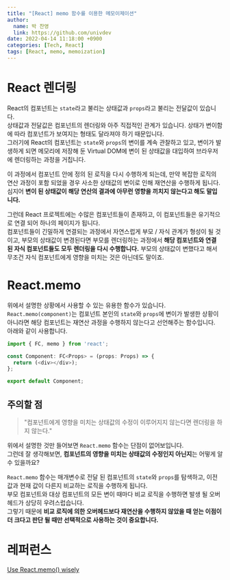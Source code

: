 ```yaml
---
title: "[React] memo 함수를 이용한 메모이제이션"
author:
  name: 박 찬영
  link: https://github.com/univdev
date: 2022-04-14 11:18:00 +0900
categories: [Tech, React]
tags: [React, memo, memoization]
---
```

# React 렌더링
React의 컴포넌트는 ```state```라고 불리는 상태값과 ```props```라고 불리는 전달값이 있습니다.  
상태값과 전달값은 컴포넌트의 렌더링와 아주 직접적인 관계가 있습니다. 상태가 변이함에 따라 컴포넌트가 보여지는 형태도 달라져야 하기 때문입니다.  
그러기에 React의 컴포넌트는 ```state```와 ```props```의 변이를 계속 관찰하고 있고, 변이가 발생하게 되면 메모리에 저장해 둔 Virtual DOM에 변이 된 상태값을 대입하여 브라우저에 렌더링하는 과정을 거칩니다.

이 과정에서 컴포넌트 안에 정의 된 로직을 다시 수행하게 되는데, 만약 복잡한 로직의 연산 과정이 포함 되었을 경우 사소한 상태값의 변이로 인해 재연산을 수행하게 됩니다.  
심지어 **변이 된 상태값이 해당 연산의 결과에 아무런 영향을 끼치지 않는다고 해도 말입니다.**

그런데 React 프로젝트에는 수많은 컴포넌트들이 존재하고, 이 컴포넌트들은 유기적으로 연결 되어 하나의 페이지가 됩니다.  
컴포넌트들이 긴밀하게 연결되는 과정에서 자연스럽게 부모 / 자식 관계가 형성이 될 것이고, 부모의 상태값이 변경된다면 부모를 렌더링하는 과정에서 **해당 컴포넌트와 연결 된 자식 컴포넌트들도 모두 렌더링을 다시 수행합니다.** 부모의 상태값이 변했다고 해서 무조건 자식 컴포넌트에게 영향을 미치는 것은 아닌데도 말이죠.
# React.memo
위에서 설명한 상황에서 사용할 수 있는 유용한 함수가 있습니다.  
```React.memo(component)```는 컴포넌트 본인의 ```state```와 ```props```에 변이가 발생한 상황이 아니라면 해당 컴포넌트는 재연산 과정을 수행하지 않는다고 선언해주는 함수입니다.  
아래와 같이 사용합니다.
```typescript
import { FC, memo } from 'react';

const Component: FC<Props> = (props: Props) => {
  return (<div></div>);
};

export default Component;
```
## 주의할 점
> "컴포넌트에게 영향을 미치는 상태값의 수정이 이루어지지 않는다면 렌더링을 하지 않는다."

위에서 설명한 것만 들어보면 ```React.memo``` 함수는 단점이 없어보입니다.  
그런데 잘 생각해보면, **컴포넌트의 영향을 미치는 상태값의 수정인지 아닌지**는 어떻게 알 수 있을까요?

```React.memo``` 함수는 매개변수로 전달 된 컴포넌트의 ```state```와 ```props```를 탐색하고, 이전 값과 현재 값이 다른지 비교하는 로직을 수행하게 됩니다.  
부모 컴포넌트와 대상 컴포넌트의 모든 변이 때마다 비교 로직을 수행하면 발생 될 오버헤드가 상당히 우려스럽습니다.  
그렇기 때문에 **비교 로직에 의한 오버헤드보다 재연산을 수행하지 않았을 때 얻는 이점이 더 크다고 판단 될 때만 선택적으로 사용하는 것이 중요합니다.**
# 레퍼런스
[Use React.memo() wisely][Use React.memo() wisely]

[Use React.memo() wisely]: https://dmitripavlutin.com/use-react-memo-wisely/